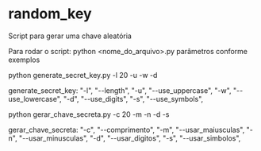 # random_key
 Script para gerar uma chave aleatória

Para rodar o script:
python <nome_do_arquivo>.py parâmetros conforme exemplos

python generate_secret_key.py -l 20 -u -w -d

generate_secret_key:
    "-l", "--length",
    "-u", "--use_uppercase",
    "-w", "--use_lowercase",
    "-d", "--use_digits",
    "-s", "--use_symbols",


python gerar_chave_secreta.py -c 20 -m -n -d -s

gerar_chave_secreta:
    "-c", "--comprimento",
    "-m", "--usar_maiusculas",
    "-n", "--usar_minusculas",
    "-d", "--usar_digitos",
    "-s", "--usar_simbolos",
